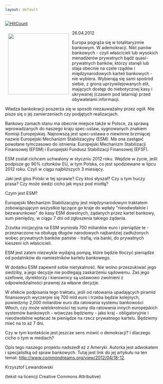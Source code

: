 ```yaml
---
layout: default
---
```


[![HitCount](http://hits.dwyl.io/czystakraina/{{post.url}}.svg)](http://hits.dwyl.io/czystakraina/{{post.url}})

<p><img src="{{site.baseurl}}\articles\pictures\465.vampsquid.jpg" align="left" style="margin: 10px 10px" width="200"><!--108-->
<p>
26.04.2012</p><p>Europa pogrąża się w totalitaryzmie bankowym. W ademokracji. Nikt panów bankowych - czyli właścicieli lub wysokich menadżerów prywatnych bądź quasi-prywatnych banków, którzy stanęli lub staja obecnie na czele rządów i międzynarodowych karteli bankowych - nie wybiera. Wybierają się sami spośród siebie, z grona uprzywilejowanych elit, mających dostęp do niebotycznej kasy i ukrywanej (czasem pod latarnią) przed obywatelami informacji.</p><p>Władza bankokracji poszerza się w sposób niezauważalny przez ogół. Nie pisze się o jej zamierzeniach czy podjętych realizacjach. </p><p>Bankowy zamach stanu ma obecnie miejsce także w Polsce, za sprawą wprowadzanych do naszego kraju spec-ustaw, sygnowanych znakiem Komisji Europejskiej. Najnowszą jest spec-ustawa o niewinnie brzmiącej nazwie Europejski Mechanizm Stabilizacyjny (ESM). Ma ona zastąpić powołane tymczasowo do istnienia: Europejski Mechanizm Stabilizacji Finansowej (EFSM) i Europejski Fundusz Stabilizacji Finansowej (EFSF).</p><p>ESM został cichcem uchwalony w styczniu 2012 roku. Wejdzie w życie, jeśli podpisze go 90% członków EU, w tym Polska, co jest spodziewane w lipcu 2012 roku. Czyli w ciągu najbliższych 3 miesięcy. </p><p>Jaki jest glos Polski w tej sprawie? Czy ktoś słyszał? Czy o tym huczy prasa? Czy może siedzi cicho jak mysz pod miotłą? </p><p>Czym jest ESM? </p><p>Europejski Mechanizm Stabilizacyjny jest międzynarodowym traktatem zobowiązującym wszystkie łączące go kraje do wpłaty "nieodwołalnie i bezwarunkowo" do kasy ESM dowolnych, żądanych przez kartel bankowy, sum pieniędzy, w ciągu 7 dni od zgłoszenia takiego żądania. </p><p>Zrzutka inicjacyjna na ESM wyniosła 700 miliardów euro i pieniądze te - przeznaczone na obsługę długów narodowych najbardziej zadłużonych wobec prywatnych banków państw - trafią, via banki, do prywatnych kieszeni ich właścicieli. </p><p>ESM jest zatem niezwykle wydajną pompą, które będzie tłoczyć pieniądze od podatników do namiestników kartelu bankowego.</p><p>W dodatku ESM zapewnił sobie nietykalność. Nie wolno przeszukiwać jego siedziby, a jego decyzje nie podlegają zaskarżeniu sądowemu. Zaś jego szefowie, dyrektorzy i kierownicy są ustawowo zwolnieni z odpowiedzialności prawnej za własne decyzje.</p><p>W efekcie podpisania tego traktatu, jeśli od ratowania upadających piramid finansowych wyczerpie się 700 mld euro i trzeba będzie kolejnych, powiedzmy 2,000 miliardów euro dla ratowania systemu bankowości Włoch, czy może wielokrotności tej sumy dla ratowania innych europejskich systemów bankowych - wówczas będziemy - jako kraj - obligatoryjnie i nieodwołalnie wpłacać te pieniądze na rzecz prywatnego kartelu. Będziemy mieć na to aż 7 dni.</p><p>Czy w tym kontekście jest jeszcze sens mówić o demokracji? I dlaczego cicho o tym w mediach?</p><p>Opis tego naszego projektu nadszedł aż z Ameryki. Autorka jest adwokatem i specjalistką od spraw bankowych. Tutaj jest link do jej artykułu na ten temat: <a target="" title="Ellen Brown" href="http://www.commondreams.org/view/2012/04/18-12.">http://www.commondreams.org/view/2012/04/18-12</a>.</p><p>Krzysztof Lewandowski </p><p>(tekst na licencji Creative Commons Attributive)</p>